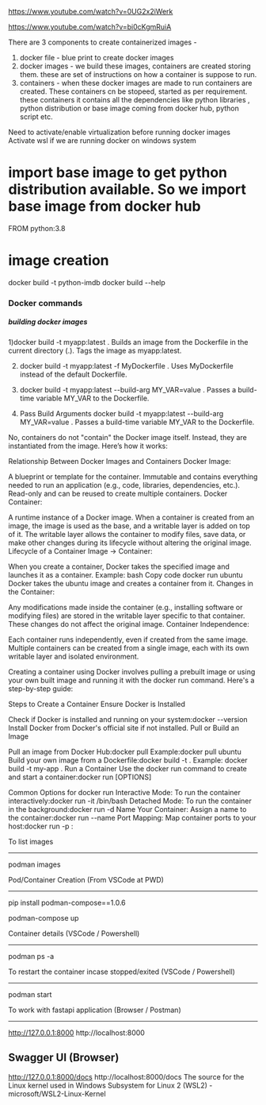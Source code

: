 


https://www.youtube.com/watch?v=0UG2x2iWerk

https://www.youtube.com/watch?v=bi0cKgmRuiA 

There are 3 components to create containerized images - 

1) docker file - blue print to create docker images
2) docker images - we build these images, containers are created storing them. these are set of instructions on how a container is suppose to run.
3) containers -  when these docker images are made to run containers are created. These containers cn be stopeed, started as per requirement. these containers it contains all the dependencies like python libraries , python distribution or base image coming from docker hub, python script etc.

Need to activate/enable virtualization before running docker images
Activate wsl if we are running docker on windows system

   # import base image to get python distribution available. So we import base image from docker hub
   FROM python:3.8

   #



   # image creation
   docker build -t python-imdb
   docker  build --help

### Docker commands 
##### building docker images
 1)docker build -t myapp:latest .
   Builds an image from the Dockerfile in the current directory (.).
   Tags the image as myapp:latest.

2) docker build -t myapp:latest -f MyDockerfile .
   Uses MyDockerfile instead of the default Dockerfile.
3) docker build -t myapp:latest --build-arg MY_VAR=value .
   Passes a build-time variable MY_VAR to the Dockerfile.

4) Pass Build Arguments
   docker build -t myapp:latest --build-arg MY_VAR=value .
   Passes a build-time variable MY_VAR to the Dockerfile.





No, containers do not "contain" the Docker image itself. Instead, they are instantiated from the image. Here’s how it works:

Relationship Between Docker Images and Containers
Docker Image:

A blueprint or template for the container.
Immutable and contains everything needed to run an application (e.g., code, libraries, dependencies, etc.).
Read-only and can be reused to create multiple containers.
Docker Container:

A runtime instance of a Docker image.
When a container is created from an image, the image is used as the base, and a writable layer is added on top of it.
The writable layer allows the container to modify files, save data, or make other changes during its lifecycle without altering the original image.
Lifecycle of a Container
Image -> Container:

When you create a container, Docker takes the specified image and launches it as a container.
Example:
bash
Copy code
docker run ubuntu
Docker takes the ubuntu image and creates a container from it.
Changes in the Container:

Any modifications made inside the container (e.g., installing software or modifying files) are stored in the writable layer specific to that container.
These changes do not affect the original image.
Container Independence:

Each container runs independently, even if created from the same image.
Multiple containers can be created from a single image, each with its own writable layer and isolated environment.









Creating a container using Docker involves pulling a prebuilt image or using your own built image and running it with the docker run command. Here's a step-by-step guide:

Steps to Create a Container
Ensure Docker is Installed

Check if Docker is installed and running on your system:docker --version
Install Docker from Docker's official site if not installed.
Pull or Build an Image

Pull an image from Docker Hub:docker pull <image-name>
Example:docker pull ubuntu
Build your own image from a Dockerfile:docker build -t <image-name> .
Example: docker build -t my-app .
Run a Container Use the docker run command to create and start a container:docker run [OPTIONS] <image-name>

Common Options for docker run
Interactive Mode: To run the container interactively:docker run -it <image-name> /bin/bash
Detached Mode: To run the container in the background:docker run -d <image-name>
Name Your Container: Assign a name to the container:docker run --name <container-name> <image-name>
Port Mapping: Map container ports to your host:docker run -p <host-port>:<container-port> <image-name>


















To list images

--------------

podman images
 
Pod/Container Creation (From VSCode at PWD)

----------------------

pip install podman-compose==1.0.6

podman-compose up
 
Container details (VSCode / Powershell)

-----------------

podman ps -a
 
To restart the container incase stopped/exited (VSCode / Powershell)

------------------------

podman start <container id>
 
 
To work with fastapi application (Browser / Postman)

--------------------------------

http://127.0.0.1:8000
http://localhost:8000
 
Swagger UI (Browser)
-------------
http://127.0.0.1:8000/docs
http://localhost:8000/docs
The source for the Linux kernel used in Windows Subsystem for Linux 2 (WSL2) - microsoft/WSL2-Linux-Kernel
 


  


